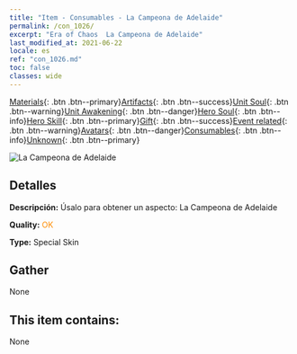 ```yaml
---
title: "Item - Consumables - La Campeona de Adelaide"
permalink: /con_1026/
excerpt: "Era of Chaos  La Campeona de Adelaide"
last_modified_at: 2021-06-22
locale: es
ref: "con_1026.md"
toc: false
classes: wide
---
```

 [Materials](/ItemsES/){: .btn .btn--primary}[Artifacts](/ItemsES/Artifacts/){: .btn .btn--success}[Unit Soul](/ItemsES/UnitSoul/){: .btn .btn--warning}[Unit Awakening](/ItemsES/UnitAwakening/){: .btn .btn--danger}[Hero Soul](/ItemsES/HeroSoul/){: .btn .btn--info}[Hero Skill](/ItemsES/HeroSkill/){: .btn .btn--primary}[Gift](/ItemsES/Gift/){: .btn .btn--success}[Event related](/ItemsES/Events/){: .btn .btn--warning}[Avatars](/ItemsES/Avatars/){: .btn .btn--danger}[Consumables](/ItemsES/Consumables/){: .btn .btn--info}[Unknown](/ItemsES/Unknown/){: .btn .btn--primary}

 ![La Campeona de Adelaide](/images/h/h_Adelaide8.jpg)

## Detalles
 **Descripción:** Úsalo para obtener un aspecto: La Campeona de Adelaide

 **Quality:** <span style="color: #FF8C00">OK</span>

 **Type:** Special Skin

## Gather

  None

## This item contains:

  None

